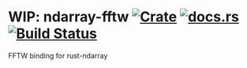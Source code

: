 WIP: ndarray-fftw [![Crate](http://meritbadge.herokuapp.com/ndarray-fftw)](https://crates.io/crates/ndarray-fftw) [![docs.rs](https://docs.rs/ndarray-fftw/badge.svg)](https://docs.rs/ndarray-fftw) [![Build Status](https://travis-ci.org/termoshtt/ndarray-fftw.svg?branch=master)](https://travis-ci.org/termoshtt/ndarray-fftw)
=============
FFTW binding for rust-ndarray
